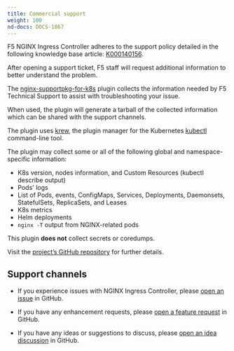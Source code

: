 ```yaml
---
title: Commercial support
weight: 100
nd-docs: DOCS-1867
---
```


F5 NGINX Ingress Controller adheres to the support policy detailed in the following knowledge base article: [K000140156](https://my.f5.com/manage/s/article/K000140156).

After opening a support ticket, F5 staff will request additional information to better understand the problem.

The [nginx-supportpkg-for-k8s](https://github.com/nginxinc/nginx-supportpkg-for-k8s) plugin collects the information needed by F5 Technical Support to assist with troubleshooting your issue.

When used, the plugin will generate a tarball of the collected information which can be shared with the support channels.


The plugin uses [krew](https://krew.sigs.k8s.io), the plugin manager for the Kubernetes [kubectl](https://kubernetes.io/docs/reference/kubectl/) command-line tool.

The plugin may collect some or all of the following global and namespace-specific information:

* K8s version, nodes information, and Custom Resources (kubectl describe output)
* Pods' logs
* List of Pods, events, ConfigMaps, Services, Deployments, Daemonsets, StatefulSets, ReplicaSets, and Leases
* K8s metrics
* Helm deployments
* `nginx -T` output from NGINX-related pods

This plugin **does not** collect secrets or coredumps.

Visit the [project’s GitHub repository](https://github.com/nginxinc/nginx-supportpkg-for-k8s) for further details.


## Support channels

- If you experience issues with NGINX Ingress Controller, please [open an issue](https://github.com/nginx/kubernetes-ingress/issues/new?assignees=&labels=bug%2Cneeds+triage&projects=&template=BUG-REPORT.yml&title=%5BBug%5D%3A+) in GitHub.

- If you have any enhancement requests, please [open a feature request](https://github.com/nginx/kubernetes-ingress/issues/new?assignees=&labels=proposal&projects=&template=feature_request.md&title=) in GitHub.

- If you have any ideas or suggestions to discuss, please [open an idea discussion](https://github.com/nginx/kubernetes-ingress/discussions/categories/ideas) in GitHub.
